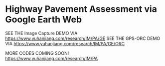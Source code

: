 # Highway Pavement Assessment via Google Earth Web

SEE THE Image Capture DEMO VIA https://www.yuhanjiang.com/research/IM/PA/GE
SEE THE GPS-ORC DEMO VIA https://www.yuhanjiang.com/research/IM/PA/GE/ORC

MORE CODES COMING SOON!
https://www.yuhanjiang.com/research/IM/PA
